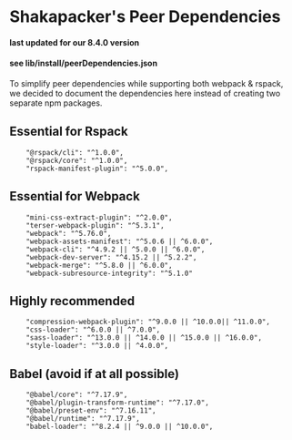 # Shakapacker's Peer Dependencies
#### last updated for our 8.4.0 version
#### see lib/install/peerDependencies.json

To simplify peer dependencies while supporting both webpack & rspack, we decided to document the dependencies here instead of creating two separate npm packages.

## Essential for Rspack
```
    "@rspack/cli": "^1.0.0",
    "@rspack/core": "^1.0.0",
    "rspack-manifest-plugin": "^5.0.0",
```
## Essential for Webpack
```
    "mini-css-extract-plugin": "^2.0.0",
    "terser-webpack-plugin": "^5.3.1",
    "webpack": "^5.76.0",
    "webpack-assets-manifest": "^5.0.6 || ^6.0.0",
    "webpack-cli": "^4.9.2 || ^5.0.0 || ^6.0.0",
    "webpack-dev-server": "^4.15.2 || ^5.2.2",
    "webpack-merge": "^5.8.0 || ^6.0.0",
    "webpack-subresource-integrity": "^5.1.0"
```

## Highly recommended
```
    "compression-webpack-plugin": "^9.0.0 || ^10.0.0|| ^11.0.0",
    "css-loader": "^6.0.0 || ^7.0.0",
    "sass-loader": "^13.0.0 || ^14.0.0 || ^15.0.0 || ^16.0.0",
    "style-loader": "^3.0.0 || ^4.0.0",
```

## Babel (avoid if at all possible)
```
    "@babel/core": "^7.17.9",
    "@babel/plugin-transform-runtime": "^7.17.0",
    "@babel/preset-env": "^7.16.11",
    "@babel/runtime": "^7.17.9",
    "babel-loader": "^8.2.4 || ^9.0.0 || ^10.0.0",
```

